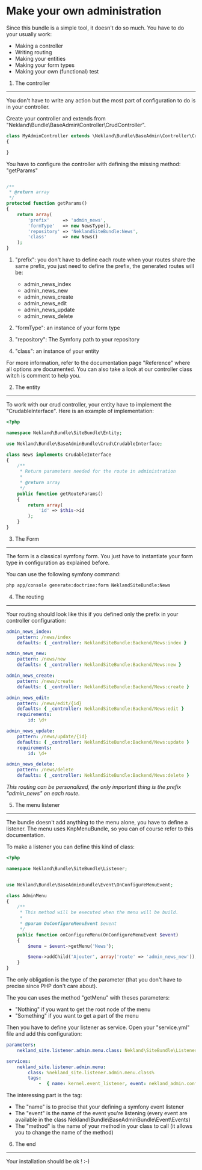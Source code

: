 Make your own administration
============================

Since this bundle is a simple tool, it doesn't do so much. You have to do your usually work:

*  Making a controller
*  Writing routing
*  Making your entities
*  Making your form types
*  Making your own (functional) test

1) The controller
-----------------

You don't have to write any action but the most part of configuration to do is in your controller.

Create your controller and extends from "Nekland\Bundle\BaseAdmin\Controller\CrudController".

```PHP
class MyAdminController extends \Nekland\Bundle\BaseAdmin\Controller\CrudController
{

}
```

You have to configure the controller with defining the missing method: "getParams"


```PHP

/**
 * @return array
 */
protected function getParams()
{
    return array(
        'prefix'     => 'admin_news',
        'formType'   => new NewsType(),
        'repository' => 'NeklandSiteBundle:News',
        'class'      => new News()
    );
}
```

1. "prefix": you don't have to define each route when your routes share the same prefix, you just need to define the
   prefix, the generated routes will be:
   *  admin_news_index
   *  admin_news_new
   *  admin_news_create
   *  admin_news_edit
   *  admin_news_update
   *  admin_news_delete

2. "formType": an instance of your form type
3. "repository": The Symfony path to your repository
4. "class": an instance of your entity

For more information, refer to the documentation page "Reference" where all options are documented.
You can also take a look at our controller class witch is comment to help you.

2) The entity
-------------

To work with our crud controller, your entity have to implement the "CrudableInterface". Here is an example of
implementation:

```PHP
<?php

namespace Nekland\Bundle\SiteBundle\Entity;

use Nekland\Bundle\BaseAdminBundle\Crud\CrudableInterface;

class News implements CrudableInterface
{
    /**
     * Return parameters needed for the route in administration
     *
     * @return array
     */
    public function getRouteParams()
    {
        return array(
            'id' => $this->id
        );
    }
}
```

3) The Form
-----------

The form is a classical symfony form. You just have to instantiate your form type in configuration as explained before.

You can use the following symfony command:

```BASH
php app/console generate:doctrine:form NeklandSiteBundle:News
```

4) The routing
--------------

Your routing should look like this if you defined only the prefix in your controller configuration:

```YAML
admin_news_index:
    pattern: /news/index
    defaults: { _controller: NeklandSiteBundle:Backend/News:index }

admin_news_new:
    pattern: /news/new
    defaults: { _controller: NeklandSiteBundle:Backend/News:new }

admin_news_create:
    pattern: /news/create
    defaults: { _controller: NeklandSiteBundle:Backend/News:create }

admin_news_edit:
    pattern: /news/edit/{id}
    defaults: { _controller: NeklandSiteBundle:Backend/News:edit }
    requirements:
        id: \d+

admin_news_update:
    pattern: /news/update/{id}
    defaults: { _controller: NeklandSiteBundle:Backend/News:update }
    requirements:
        id: \d+

admin_news_delete:
    pattern: /news/delete
    defaults: { _controller: NeklandSiteBundle:Backend/News:delete }
```

*This routing can be personalized, the only important thing is the prefix "admin_news" on each route.*

5) The menu listener
--------------------

The bundle doesn't add anything to the menu alone, you have to define a listener. The menu uses KnpMenuBundle, so you
can of course refer to this documentation.

To make a listener you can define this kind of class:

```PHP
<?php

namespace Nekland\Bundle\SiteBundle\Listener;


use Nekland\Bundle\BaseAdminBundle\Event\OnConfigureMenuEvent;

class AdminMenu
{
    /**
     * This method will be executed when the menu will be build.
     *
     * @param OnConfigureMenuEvent $event
     */
    public function onConfigureMenu(OnConfigureMenuEvent $event)
    {
        $menu = $event->getMenu('News');

        $menu->addChild('Ajouter', array('route' => 'admin_news_new'));
    }
}
```

The only obligation is the type of the parameter (that you don't have to precise since PHP don't care about).

The you can uses the method "getMenu" with theses parameters:

*  "Nothing" if you want to get the root node of the menu
*  "Something" if you want to get a part of the menu

Then you have to define your listener as service. Open your "service.yml" file and add this configuration:

```YAML
parameters:
    nekland_site.listener.admin.menu.class: Nekland\SiteBundle\Listener\AdminMenu

services:
    nekland_site.listener.admin.menu:
        class: %nekland_site.listener.admin.menu.class%
        tags:
            -  { name: kernel.event_listener, event: nekland_admin.configure.menu, method: onConfigureMenu  }
```

The interessing part is the tag:

*  The "name" is to precise that your defining a symfony event listener
*  The "event" is the name of the event you're listening (every event are available in the class Nekland\Bundle\BaseAdminBundle\Event\Events)
*  The "method" is the name of your method in your class to call (it allows you to change the name of the method)

6) The end
----------

Your installation should be ok ! :-)
